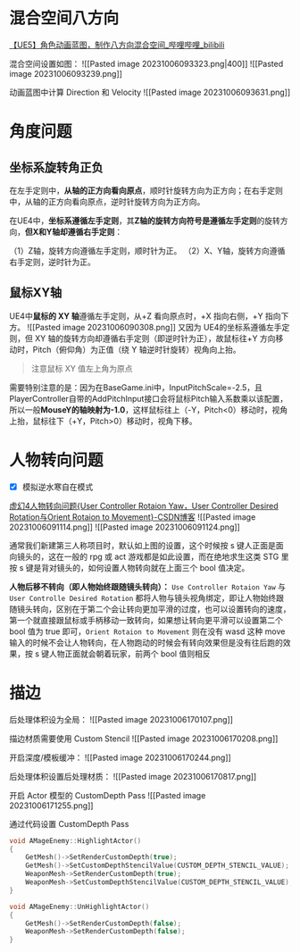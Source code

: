 
# 混合空间八方向
[【UE5】角色动画蓝图，制作八方向混合空间_哔哩哔哩_bilibili](https://www.bilibili.com/video/BV1TG4y1V75k/?spm_id_from=333.337.top_right_bar_window_custom_collection.content.click)

混合空间设置如图：
![[Pasted image 20231006093323.png|400]]
![[Pasted image 20231006093239.png]]

动画蓝图中计算 Direction 和 Velocity
![[Pasted image 20231006093631.png]]
# 角度问题
## 坐标系旋转角正负

在左手定则中，**从轴的正方向看向原点**，顺时针旋转方向为正方向；在右手定则中，从轴的正方向看向原点，逆时针旋转方向为正方向。

在UE4中，**坐标系遵循左手定则**，其**Z轴的旋转方向符号是遵循左手定则**的旋转方向，**但X和Y轴却遵循右手定则**：

（1）Z轴，旋转方向遵循左手定则，顺时针为正。
（2）X、Y轴，旋转方向遵循右手定则，逆时针为正。

## 鼠标XY轴

UE4中**鼠标的 XY 轴**遵循左手定则，从+Z 看向原点时，+X 指向右侧，+Y 指向下方。
![[Pasted image 20231006090308.png]]
又因为 UE4的坐标系遵循左手定则，但 XY 轴的旋转方向却遵循右手定则（即逆时针为正），故鼠标往+Y 方向移动时，Pitch（俯仰角）为正值（绕 Y 轴逆时针旋转）视角向上抬。
>注意鼠标 XY 值左上角为原点

需要特别注意的是：因为在BaseGame.ini中，InputPitchScale=-2.5，且PlayerController自带的AddPitchInput接口会将鼠标Pitch输入系数乘以该配置，所以一般**MouseY的轴映射为-1.0**，这样鼠标往上（-Y，Pitch<0）移动时，视角上抬，鼠标往下（+Y，Pitch>0）移动时，视角下移。
# 人物转向问题
- [x] 模拟逆水寒自在模式

[虚幻4人物转向问题{User Controller Rotaion Yaw，User Controller Desired Rotation与Orient Rotaion to Movement}-CSDN博客](https://blog.csdn.net/u012249992/article/details/83186907)
![[Pasted image 20231006091114.png]]
![[Pasted image 20231006091124.png]]

通常我们新建第三人称项目时，默认如上图的设置，这个时候按 s 键人正面是面向镜头的，这在一般的 rpg 或 act 游戏都是如此设置，而在绝地求生这类 STG 里按 s 键是背对镜头的，如何设置人物转向就在上面三个 bool 值决定。

**人物后移不转向（即人物始终跟随镜头转向）：**
`Use Controller Rotaion Yaw` 与 `User Controlle Desired Rotation` 都将人物与镜头视角绑定，即让人物始终跟随镜头转向，区别在于第二个会让转向更加平滑的过度，也可以设置转向的速度，第一个就直接跟鼠标或手柄移动一致转向，如果想让转向更平滑可以设置第二个 bool 值为 true 即可，`Orient Rotaion to Movement` 则在没有 wasd 这种 move 输入的时候不会让人物转向，在人物跑动的时候会有转向效果但是没有往后跑的效果，按 s 键人物正面就会朝着玩家，前两个 bool 值则相反

# 描边
后处理体积设为全局：
![[Pasted image 20231006170107.png]]

描边材质需要使用 Custom Stencil
![[Pasted image 20231006170208.png]]

开启深度/模板缓冲：
![[Pasted image 20231006170244.png]]

后处理体积设置后处理材质：
![[Pasted image 20231006170817.png]]

开启 Actor 模型的 CustomDepth Pass
![[Pasted image 20231006171255.png]]

通过代码设置 CustomDepth Pass
```c++
void AMageEnemy::HighlightActor()
{
	GetMesh()->SetRenderCustomDepth(true);
	GetMesh()->SetCustomDepthStencilValue(CUSTOM_DEPTH_STENCIL_VALUE);
	WeaponMesh->SetRenderCustomDepth(true);
	WeaponMesh->SetCustomDepthStencilValue(CUSTOM_DEPTH_STENCIL_VALUE);
}

void AMageEnemy::UnHighlightActor()
{
	GetMesh()->SetRenderCustomDepth(false);
	WeaponMesh->SetRenderCustomDepth(false);
}
```